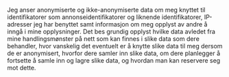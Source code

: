 Jeg anser anonymiserte og ikke-anonymiserte data om meg knyttet til identifikatorer som annonseidentifikatorer og liknende identifikatorer, IP-adresser jeg har benyttet samt informasjon om meg opplyst av andre å inngå i mine opplysninger. Det bes grundig opplyst hvilke data avledet fra mine handlingsmønster på nett som kan finnes i slike data som dere behandler, hvor vanskelig det eventuelt er å knytte slike data til meg dersom de er anonymisert, hvorfor dere samler inn slike data, om dere planlegger å fortsette å samle inn og lagre slike data, og hvordan man kan reservere seg mot dette.
